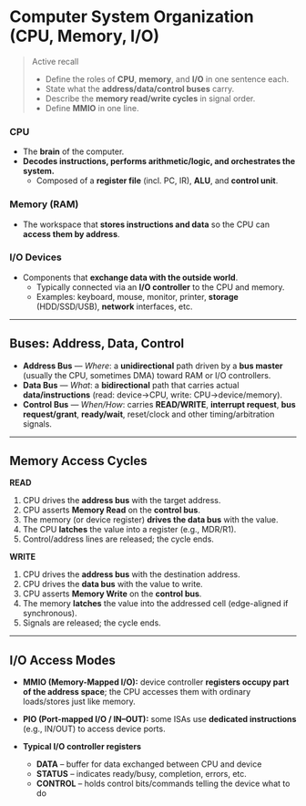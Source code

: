 # Computer System Organization (CPU, Memory, I/O)


> Active recall
> 
> - Define the roles of **CPU**, **memory**, and **I/O** in one sentence each.
> - State what the **address/data/control buses** carry.
> - Describe the **memory read/write cycles** in signal order.
> - Define **MMIO** in one line.

### CPU

- The **brain** of the computer.
- **Decodes instructions, performs arithmetic/logic, and orchestrates the system.**
    - Composed of a **register file** (incl. PC, IR), **ALU**, and **control unit**.

### Memory (RAM)

- The workspace that **stores instructions and data** so the CPU can **access them by address**.

### I/O Devices

- Components that **exchange data with the outside world**.
    - Typically connected via an **I/O controller** to the CPU and memory.
    - Examples: keyboard, mouse, monitor, printer, **storage** (HDD/SSD/USB), **network** interfaces, etc.

---

## Buses: Address, Data, Control

- **Address Bus** — *Where*: a **unidirectional** path driven by a **bus master** (usually the CPU, sometimes DMA) toward RAM or I/O controllers.
- **Data Bus** — *What*: a **bidirectional** path that carries actual **data/instructions** (read: device→CPU, write: CPU→device/memory).
- **Control Bus** — *When/How*: carries **READ/WRITE**, **interrupt request**, **bus request/grant**, **ready/wait**, reset/clock and other timing/arbitration signals.

---

## Memory Access Cycles

**READ**

1. CPU drives the **address bus** with the target address.
2. CPU asserts **Memory Read** on the **control bus**.
3. The memory (or device register) **drives the data bus** with the value.
4. The CPU **latches** the value into a register (e.g., MDR/R1).
5. Control/address lines are released; the cycle ends.

**WRITE**

1. CPU drives the **address bus** with the destination address.
2. CPU drives the **data bus** with the value to write.
3. CPU asserts **Memory Write** on the **control bus**.
4. The memory **latches** the value into the addressed cell (edge-aligned if synchronous).
5. Signals are released; the cycle ends.

---

## I/O Access Modes

- **MMIO (Memory-Mapped I/O):** device controller **registers occupy part of the address space**; the CPU accesses them with ordinary loads/stores just like memory.
- **PIO (Port-mapped I/O / IN–OUT):** some ISAs use **dedicated instructions** (e.g., IN/OUT) to access device ports.

- **Typical I/O controller registers**
    - **DATA** – buffer for data exchanged between CPU and device
    - **STATUS** – indicates ready/busy, completion, errors, etc.
    - **CONTROL** – holds control bits/commands telling the device what to do
